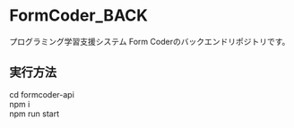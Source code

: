 # FormCoder_BACK
プログラミング学習支援システム Form Coderのバックエンドリポジトリです。
## 実行方法

cd formcoder-api  
npm i  
npm run start

